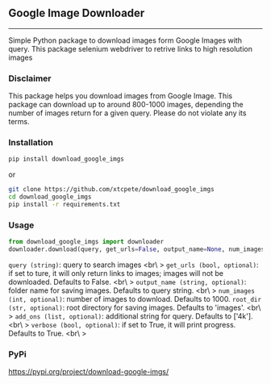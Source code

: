 ## Google Image Downloader
<hr>

Simple Python package to download images form Google Images with query.
This package selenium webdriver to retrive links to high resolution images<br/>

### Disclaimer<br />

This package helps you download images from Google Image.
This package can download up to around 800-1000 images, depending the number of images return for a given query.
Please do not violate any its terms. 

### Installation <br />
```sh
pip install download_google_imgs
```

or 
```bash
git clone https://github.com/xtcpete/download_google_imgs
cd download_google_imgs
pip install -r requirements.txt
```


### Usage <br />
```python
from download_google_imgs import downloader
downloader.download(query, get_urls=False, output_name=None, num_images=10, root_dir='google_images', add_ons=['4k'], verbose=True)
```

`query (string)`: query to search images <br\ >
`get_urls (bool, optional)`: if set to ture, it will only return links to images; images will not be downloaded. Defaults to False. <br\ >
`output_name (string, optional)`: folder name for saving images. Defaults to query string. <br\ >
`num_images (int, optional)`: number of images to download. Defaults to 1000.
`root_dir (str, optional)`: root directory for saving images. Defaults to 'images'. <br\ >
`add_ons (list, optional)`: additional string for query. Defaults to ['4k']. <br\ >
`verbose (bool, optional)`: if set to True, it will print progress. Defaults to True. <br\ >


### PyPi <br />
https://pypi.org/project/download-google-imgs/


</br>

